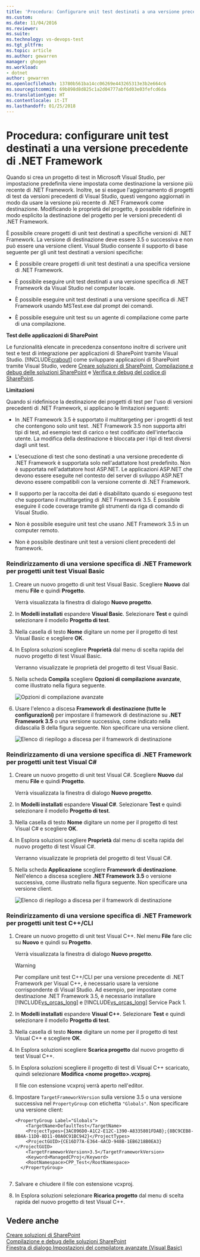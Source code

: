 ```yaml
---
title: 'Procedura: Configurare unit test destinati a una versione precedente di .NET Framework | Microsoft Docs'
ms.custom: 
ms.date: 11/04/2016
ms.reviewer: 
ms.suite: 
ms.technology: vs-devops-test
ms.tgt_pltfrm: 
ms.topic: article
ms.author: gewarren
manager: ghogen
ms.workload:
- dotnet
author: gewarren
ms.openlocfilehash: 13780b561ba14cc06269e443265313e3b2e664c6
ms.sourcegitcommit: 69b898d8d825c1a2d04777abf6d03e03fefcd6da
ms.translationtype: HT
ms.contentlocale: it-IT
ms.lasthandoff: 01/25/2018
---
```

# <a name="how-to-configure-unit-tests-to-target-an-earlier-version-of-the-net-framework"></a>Procedura: configurare unit test destinati a una versione precedente di .NET Framework
Quando si crea un progetto di test in Microsoft Visual Studio, per impostazione predefinita viene impostata come destinazione la versione più recente di .NET Framework. Inoltre, se si esegue l'aggiornamento di progetti di test da versioni precedenti di Visual Studio, questi vengono aggiornati in modo da usare la versione più recente di .NET Framework come destinazione. Modificando le proprietà del progetto, è possibile ridefinire in modo esplicito la destinazione del progetto per le versioni precedenti di .NET Framework.  
  
 È possibile creare progetti di unit test destinati a specifiche versioni di .NET Framework. La versione di destinazione deve essere 3.5 o successiva e non può essere una versione client. Visual Studio consente il supporto di base seguente per gli unit test destinati a versioni specifiche:  
  
-   È possibile creare progetti di unit test destinati a una specifica versione di .NET Framework.  
  
-   È possibile eseguire unit test destinati a una versione specifica di .NET Framework da Visual Studio nel computer locale.  
  
-   È possibile eseguire unit test destinati a una versione specifica di .NET Framework usando MSTest.exe dal prompt dei comandi.  
  
-   È possibile eseguire unit test su un agente di compilazione come parte di una compilazione.  
  
 **Test delle applicazioni di SharePoint**  
  
 Le funzionalità elencate in precedenza consentono inoltre di scrivere unit test e test di integrazione per applicazioni di SharePoint tramite Visual Studio. [!INCLUDE[crabout](../test/includes/crabout_md.md)] come sviluppare applicazioni di SharePoint tramite Visual Studio, vedere [Creare soluzioni di SharePoint](/office-dev/office-dev/create-sharepoint-solutions), [Compilazione e debug delle soluzioni SharePoint](/office-dev/office-dev/building-and-debugging-sharepoint-solutions) e [Verifica e debug del codice di SharePoint](/office-dev/office-dev/verifying-and-debugging-sharepoint-code).  
  
 **Limitazioni**  
  
 Quando si ridefinisce la destinazione dei progetti di test per l'uso di versioni precedenti di .NET Framework, si applicano le limitazioni seguenti:  
  
-   In .NET Framework 3.5 è supportato il multitargeting per i progetti di test che contengono solo unit test. .NET Framework 3.5 non supporta altri tipi di test, ad esempio test di carico o test codificato dell'interfaccia utente. La modifica della destinazione è bloccata per i tipi di test diversi dagli unit test.  
  
-   L'esecuzione di test che sono destinati a una versione precedente di .NET Framework è supportata solo nell'adattatore host predefinito. Non è supportata nell'adattatore host ASP.NET. Le applicazioni ASP.NET che devono essere eseguite nel contesto del server di sviluppo ASP.NET devono essere compatibili con la versione corrente di .NET Framework.  
  
-   Il supporto per la raccolta dei dati è disabilitato quando si eseguono test che supportano il multitargeting di .NET Framework 3.5. È possibile eseguire il code coverage tramite gli strumenti da riga di comando di Visual Studio.  
  
-   Non è possibile eseguire unit test che usano .NET Framework 3.5 in un computer remoto.  
  
-   Non è possibile destinare unit test a versioni client precedenti del framework.  
  
### <a name="re-targeting-to-a-specific-version-of-the-net-framework-for-visual-basic-unit-test-projects"></a>Reindirizzamento di una versione specifica di .NET Framework per progetti unit test Visual Basic  
  
1.  Creare un nuovo progetto di unit test Visual Basic. Scegliere **Nuovo** dal menu **File** e quindi **Progetto**.  
  
     Verrà visualizzata la finestra di dialogo **Nuovo progetto**.  
  
2.  In **Modelli installati** espandere **Visual Basic**. Selezionare **Test** e quindi selezionare il modello **Progetto di test**.  
  
3.  Nella casella di testo **Nome** digitare un nome per il progetto di test Visual Basic e scegliere **OK**.  
  
4.  In Esplora soluzioni scegliere **Proprietà** dal menu di scelta rapida del nuovo progetto di test Visual Basic.  
  
     Verranno visualizzate le proprietà del progetto di test Visual Basic.  
  
5.  Nella scheda **Compila** scegliere **Opzioni di compilazione avanzate**, come illustrato nella figura seguente.
  
     ![Opzioni di compilazione avanzate](../test/media/howtoconfigureunittest35frameworka.png "HowToConfigureUnitTest35FrameworkA")  
  
6.  Usare l'elenco a discesa **Framework di destinazione (tutte le configurazioni)** per impostare il framework di destinazione su **.NET Framework 3.5** o una versione successiva, come indicato nella didascalia B della figura seguente. Non specificare una versione client.  
  
     ![Elenco di riepilogo a discesa per il framework di destinazione](../test/media/howtoconfigureunitest35frameworkstepb.png "HowToConfigureUniTest35FrameworkStepB")  
  
### <a name="re-targeting-to-a-specific-version-of-the-net-framework-for-visual-c-unit-test-projects"></a>Reindirizzamento di una versione specifica di .NET Framework per progetti unit test Visual C#  
  
1.  Creare un nuovo progetto di unit test Visual C#. Scegliere **Nuovo** dal menu **File** e quindi **Progetto**.  
  
     Verrà visualizzata la finestra di dialogo **Nuovo progetto**.  
  
2.  In **Modelli installati** espandere **Visual C#**. Selezionare **Test** e quindi selezionare il modello **Progetto di test**.  
  
3.  Nella casella di testo **Nome** digitare un nome per il progetto di test Visual C# e scegliere **OK**.  
  
4.  In Esplora soluzioni scegliere **Proprietà** dal menu di scelta rapida del nuovo progetto di test Visual C#.  
  
     Verranno visualizzate le proprietà del progetto di test Visual C#.  
  
5.  Nella scheda **Applicazione** scegliere **Framework di destinazione**. Nell'elenco a discesa scegliere **.NET Framework 3.5** o versione successiva, come illustrato nella figura seguente. Non specificare una versione client.
  
     ![Elenco di riepilogo a discesa per il framework di destinazione](../test/media/howtoconfigureunittest35frameworkcsharp.png "HowToConfigureUnitTest35FrameworkCSharp")  
  
### <a name="re-targeting-to-a-specific-version-of-the-net-framework-for-ccli-unit-test-projects"></a>Reindirizzamento di una versione specifica di .NET Framework per progetti unit test C++/CLI  
  
1.  Creare un nuovo progetto di unit test Visual C++. Nel menu **File** fare clic su **Nuovo** e quindi su **Progetto**.  
  
     Verrà visualizzata la finestra di dialogo **Nuovo progetto**.  
  
    > [!WARNING]
    >  Per compilare unit test C++/CLI per una versione precedente di .NET Framework per Visual C++, è necessario usare la versione corrispondente di Visual Studio. Ad esempio, per impostare come destinazione .NET Framework 3.5, è necessario installare [!INCLUDE[vs_orcas_long](../debugger/includes/vs_orcas_long_md.md)] e [!INCLUDE[vs_orcas_long](../debugger/includes/vs_orcas_long_md.md)] Service Pack 1.  
  
2.  In **Modelli installati** espandere **Visual C++**. Selezionare **Test** e quindi selezionare il modello **Progetto di test**.  
  
3.  Nella casella di testo **Nome** digitare un nome per il progetto di test Visual C++ e scegliere **OK**.  
  
4.  In Esplora soluzioni scegliere **Scarica progetto** dal nuovo progetto di test Visual C++.  
  
5.  In Esplora soluzioni scegliere il progetto di test di Visual C++ scaricato, quindi selezionare **Modifica \<nome progetto>.vcxproj**.  
  
     Il file con estensione vcxproj verrà aperto nell'editor.  
  
6.  Impostare `TargetFrameworkVersion` sulla versione 3.5 o una versione successiva nel `PropertyGroup` con etichetta `"Globals"`. Non specificare una versione client:  
  
    ```  
    <PropertyGroup Label="Globals">  
        <TargetName>DefaultTest</TargetName>  
        <ProjectTypes>{3AC096D0-A1C2-E12C-1390-A8335801FDAB};{8BC9CEB8-8B4A-11D0-8D11-00A0C91BC942}</ProjectTypes>  
        <ProjectGUID>{CE16D77A-E364-4ACD-948B-1EB6218B0EA3}</ProjectGUID>  
        <TargetFrameworkVersion>3.5</TargetFrameworkVersion>  
        <Keyword>ManagedCProj</Keyword>  
        <RootNamespace>CPP_Test</RootNamespace>  
      </PropertyGroup>  
  
    ```  
  
7.  Salvare e chiudere il file con estensione vcxproj.  
  
8.  In Esplora soluzioni selezionare **Ricarica progetto** dal menu di scelta rapida del nuovo progetto di test Visual C++.  
  
## <a name="see-also"></a>Vedere anche

[Creare soluzioni di SharePoint](/office-dev/office-dev/create-sharepoint-solutions)  
[Compilazione e debug delle soluzioni SharePoint](/office-dev/office-dev/building-and-debugging-sharepoint-solutions)  
[Finestra di dialogo Impostazioni del compilatore avanzate (Visual Basic)](../ide/reference/advanced-compiler-settings-dialog-box-visual-basic.md)
